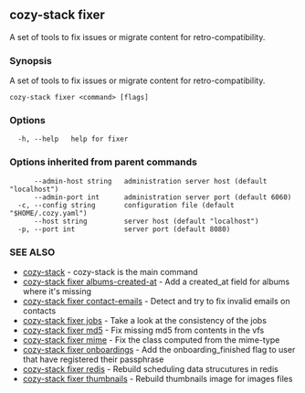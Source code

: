 ## cozy-stack fixer

A set of tools to fix issues or migrate content for retro-compatibility.

### Synopsis

A set of tools to fix issues or migrate content for retro-compatibility.

```
cozy-stack fixer <command> [flags]
```

### Options

```
  -h, --help   help for fixer
```

### Options inherited from parent commands

```
      --admin-host string   administration server host (default "localhost")
      --admin-port int      administration server port (default 6060)
  -c, --config string       configuration file (default "$HOME/.cozy.yaml")
      --host string         server host (default "localhost")
  -p, --port int            server port (default 8080)
```

### SEE ALSO

* [cozy-stack](cozy-stack.md)	 - cozy-stack is the main command
* [cozy-stack fixer albums-created-at](cozy-stack_fixer_albums-created-at.md)	 - Add a created_at field for albums where it's missing
* [cozy-stack fixer contact-emails](cozy-stack_fixer_contact-emails.md)	 - Detect and try to fix invalid emails on contacts
* [cozy-stack fixer jobs](cozy-stack_fixer_jobs.md)	 - Take a look at the consistency of the jobs
* [cozy-stack fixer md5](cozy-stack_fixer_md5.md)	 - Fix missing md5 from contents in the vfs
* [cozy-stack fixer mime](cozy-stack_fixer_mime.md)	 - Fix the class computed from the mime-type
* [cozy-stack fixer onboardings](cozy-stack_fixer_onboardings.md)	 - Add the onboarding_finished flag to user that have registered their passphrase
* [cozy-stack fixer redis](cozy-stack_fixer_redis.md)	 - Rebuild scheduling data strucutures in redis
* [cozy-stack fixer thumbnails](cozy-stack_fixer_thumbnails.md)	 - Rebuild thumbnails image for images files

